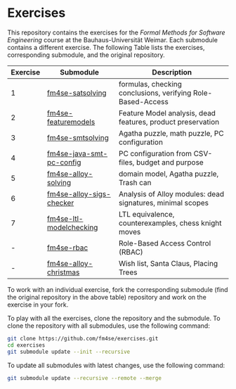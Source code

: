# Exercises

This repository contains the exercises for the *Formal Methods for Software Engineering* course at the Bauhaus-Universität Weimar.
Each submodule contains a different exercise. The following Table lists the exercises, corresponding submodule, and the original repository.


| Exercise | Submodule | Description |
| --- | --- | --- |
| 1 | [fm4se-satsolving](https://github.com/se-buw/fm4se-satsolving) | formulas, checking conclusions, verifying Role-Based-Access |
| 2 | [fm4se-featuremodels](https://github.com/se-buw/fm4se-featuremodels) | Feature Model analysis, dead features, product preservation |
| 3 | [fm4se-smtsolving](https://github.com/se-buw/fm4se-smtsolving) | Agatha puzzle, math puzzle, PC configuration |
| 4 | [fm4se-java-smt-pc-config](https://github.com/se-buw/fm4se-java-smt-pc-config) | PC configuration from CSV-files, budget and purpose |
| 5 | [fm4se-alloy-solving](https://github.com/se-buw/fm4se-alloy-solving) | domain model, Agatha puzzle, Trash can |
| 6 | [fm4se-alloy-sigs-checker](https://github.com/se-buw/fm4se-alloy-sigs-checker) | Analysis of Alloy modules: dead signatures, minimal scopes |
| 7 | [fm4se-ltl-modelchecking](https://github.com/se-buw/fm4se-ltl-modelchecking) | LTL equivalence, counterexamples, chess knight moves |
| - | [fm4se-rbac](https://github.com/se-buw/fm4se-rbac) | Role-Based Access Control (RBAC) |
| - | [fm4se-alloy-christmas](https://github.com/se-buw/fm4se-alloy-christmas) | Wish list, Santa Claus, Placing Trees |



To work with an individual exercise, fork the corresponding submodule (find the original repository in the above table) repository and work on the exercise in your fork. 


To play with all the exercises, clone the repository and the submodule. To clone the repository with all submodules, use the following command:

```bash
git clone https://github.com/fm4se/exercises.git 
cd exercises
git submodule update --init --recursive
```

To update all submodules with latest changes, use the following command:

```bash
git submodule update --recursive --remote --merge
```